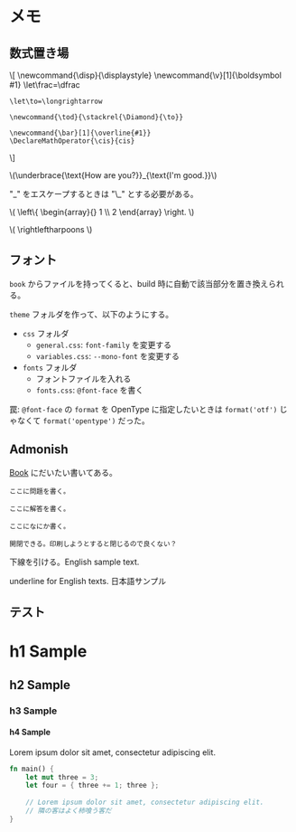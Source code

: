 # メモ

## 数式置き場

\\[
    \newcommand{\disp}{\displaystyle}
    \newcommand{\v}[1]{\boldsymbol #1}
    \let\frac=\dfrac
    
    \let\to=\longrightarrow
    
    \newcommand{\tod}{\stackrel{\Diamond}{\to}}
    
    \newcommand{\bar}[1]{\overline{#1}}
    \DeclareMathOperator{\cis}{cis}
\\]

\\(\underbrace{\text{How are you?}}_{\text{I'm good.}}\\)

"\_" をエスケープするときは "\\\_" とする必要がある。

\\(
    \left\\{ \begin{array}{}
        1 \\\\
        2
    \end{array} \right.
\\)

\\( \rightleftharpoons \\)

## フォント

`book` からファイルを持ってくると、build 時に自動で該当部分を置き換えられる。

`theme` フォルダを作って、以下のようにする。

+ `css` フォルダ
    - `general.css`: `font-family` を変更する
    - `variables.css`: `--mono-font` を変更する
+ `fonts` フォルダ
    - フォントファイルを入れる
    - `fonts.css`: `@font-face` を書く

罠: `@font-face` の `format` を OpenType に指定したいときは `format('otf')` じゃなくて `format('opentype')` だった。

## Admonish

[Book](https://tommilligan.github.io/mdbook-admonish) にだいたい書いてある。

```admonish question title="問題"
ここに問題を書く。
```

```admonish success title="解答"
ここに解答を書く。
```

```admonish warning title="注意することなど"
ここになにか書く。
```

```admonish note title="開閉可能なノート" collapsible=true
開閉できる。印刷しようとすると閉じるので良くない？
```

<uj>下線を引ける。English sample text.</uj>

<ue>underline for English texts. 日本語サンプル</ue>

## テスト

# h1 Sample

## h2 Sample

### h3 Sample

#### h4 Sample

Lorem ipsum dolor sit amet, consectetur adipiscing elit.

```Rust
fn main() {
    let mut three = 3;
    let four = { three += 1; three };
    
    // Lorem ipsum dolor sit amet, consectetur adipiscing elit.
    // 隣の客はよく柿喰う客だ
}
```
